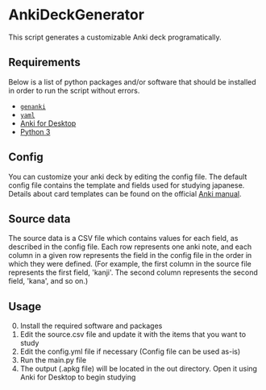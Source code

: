 # AnkiDeckGenerator

This script generates a customizable Anki deck programatically.

## Requirements
Below is a list of python packages and/or software that should be installed in order to run the script without errors.

- [`genanki`](https://github.com/kerrickstaley/genanki)
- [`yaml`](https://pypi.org/project/PyYAML/)
- [Anki for Desktop](https://apps.ankiweb.net/)
- [Python 3](https://www.python.org/downloads/)

## Config
You can customize your anki deck by editing the config file. The default config file contains the template and fields used for studying japanese. Details about card templates can be found on the official [Anki manual](https://docs.ankiweb.net/templates/intro.html).

## Source data
The source data is a CSV file which contains values for each field, as described in the config file. Each row represents one anki note, and each column in a given row represents the field in the config file in the order in which they were defined. (For example, the first column in the source file represents the first field, 'kanji'. The second column represents the second field, 'kana', and so on.)

## Usage
0. Install the required software and packages
1. Edit the source.csv file and update it with the items that you want to study
2. Edit the config.yml file if necessary (Config file can be used as-is)
3. Run the main.py file
4. The output (.apkg file) will be located in the out directory. Open it using Anki for Desktop to begin studying

